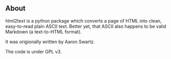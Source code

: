 About
-----

html2text is a python package which converts a page of HTML into clean,
easy-to-read plain ASCII text. Better yet, that ASCII also happens to be
valid Markdown (a text-to-HTML format).

It was origionally written by Aaron Swartz.

The code is under GPL v3.
